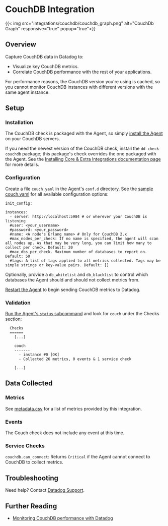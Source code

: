 # CouchDB Integration
{{< img src="integrations/couchdb/couchdb_graph.png" alt="CouchDb Graph" responsive="true" popup="true">}}
## Overview

Capture CouchDB data in Datadog to:

* Visualize key CouchDB metrics.
* Correlate CouchDB performance with the rest of your applications.

For performance reasons, the CouchDB version you're using is cached, so you cannot monitor CouchDB instances with different versions with the same agent instance.

## Setup
### Installation

The CouchDB check is packaged with the Agent, so simply [install the Agent](https://app.datadoghq.com/account/settings#agent) on your CouchDB servers.

If you need the newest version of the CouchDB check, install the `dd-check-couchdb` package; this package's check overrides the one packaged with the Agent. See the [Installing Core & Extra Integrations documentation page](https://docs.datadoghq.com/agent/faq/install-core-extra/) for more details.

### Configuration

Create a file `couch.yaml` in the Agent's `conf.d` directory. See the [sample  couch.yaml](https://github.com/DataDog/integrations-core/blob/master/couch/conf.yaml.example) for all available configuration options:

```
init_config:

instances:
  - server: http://localhost:5984 # or wherever your CouchDB is listening
  #user: <your_username>
  #password: <your_password>
  #name: <A node's Erlang name> # Only for CouchDB 2.x
  #max_nodes_per_check: If no name is specified, the agent will scan all nodes up. As that may be very long, you can limit how many to collect per check. Default: 20
  #max_dbs_per_check. Maximum number of databases to report on. Default: 50
  #tags: A list of tags applied to all metrics collected. Tags may be simple strings or key-value pairs. Default: []
```

Optionally, provide a `db_whitelist` and `db_blacklist` to control which databases the Agent should and should not collect metrics from.

[Restart the Agent](https://docs.datadoghq.com/agent/faq/agent-commands/#start-stop-restart-the-agent) to begin sending CouchDB metrics to Datadog.

### Validation

[Run the Agent's `status` subcommand](https://docs.datadoghq.com/agent/faq/agent-commands/#agent-status-and-information) and look for `couch` under the Checks section:

```
  Checks
  ======
    [...]

    couch
    -------
      - instance #0 [OK]
      - Collected 26 metrics, 0 events & 1 service check

    [...]
```

## Data Collected
### Metrics

See [metadata.csv](https://github.com/DataDog/integrations-core/blob/master/couch/metadata.csv) for a list of metrics provided by this integration.

### Events

The Couch check does not include any event at this time.

### Service Checks

`couchdb.can_connect`: Returns `Critical` if the Agent cannot connect to CouchDB to collect metrics.

## Troubleshooting
Need help? Contact [Datadog Support](http://docs.datadoghq.com/help/).

## Further Reading

* [Monitoring CouchDB performance with Datadog](https://www.datadoghq.com/blog/monitoring-couchdb-with-datadog/)
